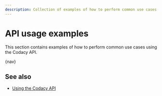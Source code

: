 ```yaml
---
description: Collection of examples of how to perform common use cases using the Codacy API.
---
```


# API usage examples

This section contains examples of how to perform common use cases using the Codacy API.

{nav}

## See also

-   [Using the Codacy API](../using-the-codacy-api.md)
